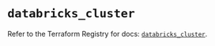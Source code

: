 # `databricks_cluster`

Refer to the Terraform Registry for docs: [`databricks_cluster`](https://registry.terraform.io/providers/databricks/databricks/1.81.0/docs/resources/cluster).
